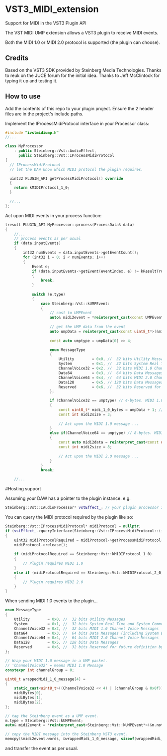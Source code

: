 # VST3_MIDI_extension
Support for MIDI in the VST3 Plugin API

The VST MIDI UMP extension allows a VST3 plugin to receive MIDI events.

Both the MIDI 1.0 or MIDI 2.0 protocol is supported (the plugin can choose).

## Credits
Based on the VST3 SDK provided by Steinberg Media Technologies.
Thanks to reuk on the JUCE forum for the initial idea.
Thanks to Jeff McClintock for typing it up and testing it.

## How to use

Add the contents of this repo to your plugin project.
Ensure the 2 header files are in the project's include paths.

Implement the IProcessMidiProtocol interface in your Processor class:

```cpp
#include "ivstmidiump.h"
//...

class MyProcessor
    : public Steinberg::Vst::AudioEffect,
      public Steinberg::Vst::IProcessMidiProtocol
{
  // IProcessMidiProtocol
  // let the DAW know which MIDI protocol the plugin requires.

  uint32 PLUGIN_API getProcessMidiProtocol() override
  {
    return kMIDIProtocol_1_0;
  }

  //...
};
```

Act upon MIDI events in your process function:
```cpp
tresult PLUGIN_API MyProcessor::process(ProcessData& data)
{
    //...
    // process events as per usual
    if (data.inputEvents)
    {
        int32 numEvents = data.inputEvents->getEventCount();
        for (int32 i = 0; i < numEvents; i++)
        {
            Event e;
            if (data.inputEvents->getEvent(eventIndex, e) != kResultTrue)
            {
                break;
            }
            
            switch (e.type)
            {
                case Steinberg::Vst::kUMPEvent:
                {
                    // cast to UMPEvent
                    auto& midi2event = *reinterpret_cast<const UMPEvent*>(&e.noteOn);
    
                    // get the UMP data from the event
                    auto umpData = reinterpret_cast<const uint8_t*>(&midi2event.words);
    
                    const auto umptype = umpData[0] >> 4;

                    enum MessageType
                    {
                    	Utility        = 0x0, //  32 bits Utility Messages 
                    	System         = 0x1, //  32 bits System Real Time and System Common Messages (except System Exclusive)
                    	ChannelVoice32 = 0x2, //  32 bits MIDI 1.0 Channel Voice Messages
                    	Data64         = 0x3, //  64 bits Data Messages (including System Exclusive)
                    	ChannelVoice64 = 0x4, //  64 bits MIDI 2.0 Channel Voice Messages
                    	Data128        = 0x5, // 128 bits Data Messages
                    	Reserved       = 0x6, //  32 bits Reserved for future definition by MMA/AME
                    };

                    if (ChannelVoice32 == umptype) // 4-bytes. MIDI 1.0 message wrapped in a UMP packet.
                    {
                        const uint8_t* midi_1_0_bytes = umpData + 1; // just skip the first header byte, the remainder is unadulterated MIDI 1.0
                        const int midi2size = 3;
    
                        // Act upon the MIDI 1.0 message ...
                    }
                    else if(ChannelVoice64 == umptype) // 8-bytes. MIDI 2.0 message
                    {
                        const auto midi2data = reinterpret_cast<const unsigned char*>(&midi2event.words);
                        const int midi2size = 8;
    
                        // Act upon the MIDI 2.0 message ...
                    }
                }
                break;

    //...
```

#Hosting support

Assuming your DAW has a pointer to the plugin instance. e.g.

```cpp
Steinberg::Vst::IAudioProcessor* vstEffect_; // your plugin processor instance
```
You can query the MIDI protocol required by the plugin like so:
```cpp
Steinberg::Vst::IProcessMidiProtocol* midiProtocol = nullptr;
if (vstEffect_->queryInterface(Steinberg::Vst::IProcessMidiProtocol::iid, (void**)&midiProtocol) == Steinberg::kResultOk)
{
    uint32 midiProtocolRequired = midiProtocol->getProcessMidiProtocol();
    midiProtocol->release();
    
    if (midiProtocolRequired == Steinberg::Vst::kMIDIProtocol_1_0)
    {
        // Plugin requires MIDI 1.0
    }
    else if (midiProtocolRequired == Steinberg::Vst::kMIDIProtocol_2_0)
    {
        // Plugin requires MIDI 2.0
    }
}
```

When sending MIDI 1.0 events to the plugin...
```cpp
enum MessageType
{
    Utility        = 0x0, //  32 bits Utility Messages 
    System         = 0x1, //  32 bits System Real Time and System Common Messages (except System Exclusive)
    ChannelVoice32 = 0x2, //  32 bits MIDI 1.0 Channel Voice Messages
    Data64         = 0x3, //  64 bits Data Messages (including System Exclusive)
    ChannelVoice64 = 0x4, //  64 bits MIDI 2.0 Channel Voice Messages
    Data128        = 0x5, // 128 bits Data Messages
    Reserved       = 0x6, //  32 bits Reserved for future definition by MMA/AME
};

// Wrap your MIDI 1.0 message in a UMP packet.
// 'ChannelVoice32' = means MIDI 1.0 Message
constexpr int channelGroup = 0;

uint8_t wrappedMidi_1_0_message[4] =
{
	static_cast<uint8_t>((ChannelVoice32 << 4) | (channelGroup & 0x0f)),
	midiBytes[0],
	midiBytes[1],
	midiBytes[2],
};

// tag the Steinberg event as a UMP event.
m.type = Steinberg::Vst::kUMPEvent;
auto& midi2event = *reinterpret_cast<Steinberg::Vst::kUMPEvent*>(&m.noteOn);

// copy the MIDI message into the Steinberg VST3 event.
memcpy(&midi2event.words, &wrappedMidi_1_0_message, sizeof(wrappedMidi_1_0_message));
```
and transfer the event as per usual.



